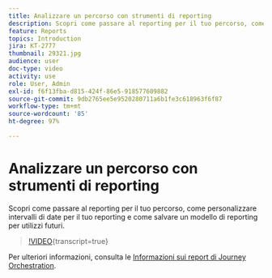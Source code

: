 ```yaml
---
title: Analizzare un percorso con strumenti di reporting
description: Scopri come passare al reporting per il tuo percorso, come personalizzare intervalli di date per il tuo reporting e come salvare un modello di reporting per utilizzi futuri.
feature: Reports
topics: Introduction
jira: KT-2777
thumbnail: 29321.jpg
audience: user
doc-type: video
activity: use
role: User, Admin
exl-id: f6f13fba-d815-424f-86e5-918577609882
source-git-commit: 9db2765ee5e9520280711a6b1fe3c618963f6f87
workflow-type: tm+mt
source-wordcount: '85'
ht-degree: 97%

---
```


# Analizzare un percorso con strumenti di reporting

Scopri come passare al reporting per il tuo percorso, come personalizzare intervalli di date per il tuo reporting e come salvare un modello di reporting per utilizzi futuri.

>[!VIDEO](https://video.tv.adobe.com/v/29321?learn=on){transcript=true}

Per ulteriori informazioni, consulta le [Informazioni sui report di Journey Orchestration](https://experienceleague.adobe.com/docs/journeys/using/journey-reports/about-journey-reports.html?lang=it).
